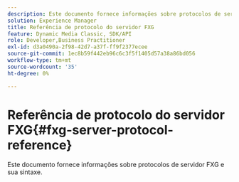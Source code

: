 ```yaml
---
description: Este documento fornece informações sobre protocolos de servidor FXG e sua sintaxe.
solution: Experience Manager
title: Referência de protocolo do servidor FXG
feature: Dynamic Media Classic, SDK/API
role: Developer,Business Practitioner
exl-id: d3a0490a-2f98-42d7-a37f-ff9f2377ecee
source-git-commit: 1ec8b59f442eb96c6c3f5f1405d57a38a86bd056
workflow-type: tm+mt
source-wordcount: '35'
ht-degree: 0%

---
```


# Referência de protocolo do servidor FXG{#fxg-server-protocol-reference}

Este documento fornece informações sobre protocolos de servidor FXG e sua sintaxe.
